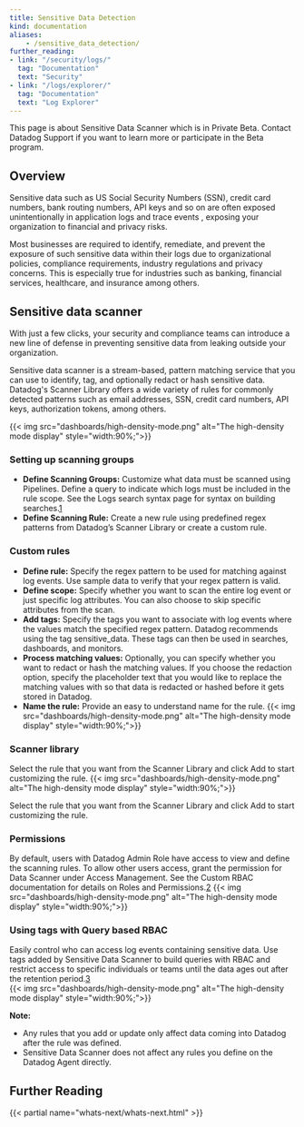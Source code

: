 ```yaml
---
title: Sensitive Data Detection
kind: documentation
aliases:
    - /sensitive_data_detection/
further_reading:
- link: "/security/logs/"
  tag: "Documentation"
  text: "Security"
- link: "/logs/explorer/"
  tag: "Documentation"
  text: "Log Explorer"
---
```


<div class="alert alert-info">This page is about Sensitive Data Scanner which is in Private Beta. Contact Datadog Support if you want to learn more or participate in the Beta program. </div>

## Overview

Sensitive data such as US Social Security Numbers (SSN), credit card numbers, bank routing numbers, API keys and so on are often exposed unintentionally in application logs and trace events , exposing your organization to financial and privacy risks.

Most businesses are required to identify, remediate, and prevent the exposure of such sensitive data within their logs due to organizational policies, compliance requirements, industry regulations and privacy concerns. This is especially true for industries such as banking, financial services, healthcare, and insurance among others.

## Sensitive data scanner
With just a few clicks, your security and compliance teams can introduce a new line of defense in preventing sensitive data from leaking outside your organization.

Sensitive data scanner is a stream-based, pattern matching service that you can use to identify, tag, and optionally redact or hash sensitive data. Datadog's Scanner Library offers a wide variety of rules for commonly detected patterns such as email addresses, SSN, credit card numbers, API keys, authorization tokens, among others.

{{< img src="dashboards/high-density-mode.png" alt="The high-density mode display"  style="width:90%;">}}

### Setting up scanning groups

- **Define Scanning Groups:** Customize what data must be scanned using Pipelines. Define a query to indicate which logs must be included in the rule scope. See the Logs search syntax page for syntax on building searches.[1]
- **Define Scanning Rule:** Create a new rule using predefined regex patterns from Datadog’s Scanner Library or create a custom rule. 

### Custom rules

- **Define rule:** Specify the regex pattern to be used for matching against log events. Use sample data to verify that your regex pattern is valid.
- **Define scope:** Specify whether you want to scan the entire log event or just specific log attributes.  You can also choose to skip specific attributes from the scan.
- **Add tags:** Specify the tags you want to associate with log events where the values match the specified regex pattern. Datadog recommends using the tag sensitive_data. These tags can then be used in searches, dashboards, and monitors. 
- **Process matching values:** Optionally, you can specify whether you want to redact or hash the matching values. If you choose the redaction option, specify the placeholder text that you would like to replace the matching values with so that data is redacted or hashed before it gets stored in Datadog.
- **Name the rule:** Provide an easy to understand name for the rule.
{{< img src="dashboards/high-density-mode.png" alt="The high-density mode display"  style="width:90%;">}}

### Scanner library

Select the rule that you want from the Scanner Library and click Add to start customizing the rule.
{{< img src="dashboards/high-density-mode.png" alt="The high-density mode display"  style="width:90%;">}}

Select the rule that you want from the Scanner Library and click Add to start customizing the rule.

### Permissions

By default, users with Datadog Admin Role have access to view and define the scanning rules. To allow other users access, grant the permission for Data Scanner under Access Management. See the Custom RBAC documentation for details on Roles and Permissions.[2]
{{< img src="dashboards/high-density-mode.png" alt="The high-density mode display"  style="width:90%;">}}

### Using tags with Query based RBAC

Easily control who can access log events containing sensitive data. Use tags added by Sensitive Data Scanner to build queries with RBAC and restrict access to specific individuals or teams until the data ages out after the retention period.[3]  
{{< img src="dashboards/high-density-mode.png" alt="The high-density mode display"  style="width:90%;">}}

**Note:** 
- Any rules that you add or update only affect data coming into Datadog after the rule was defined.
- Sensitive Data Scanner does not affect any rules you define on the Datadog Agent directly. 

## Further Reading

{{< partial name="whats-next/whats-next.html" >}}

[1]: /logs/explorer/search_syntax/
[2]: /account_management/rbac/?tab=datadogapplication
[3]: /logs/guide/logs-rbac/?tab=ui
